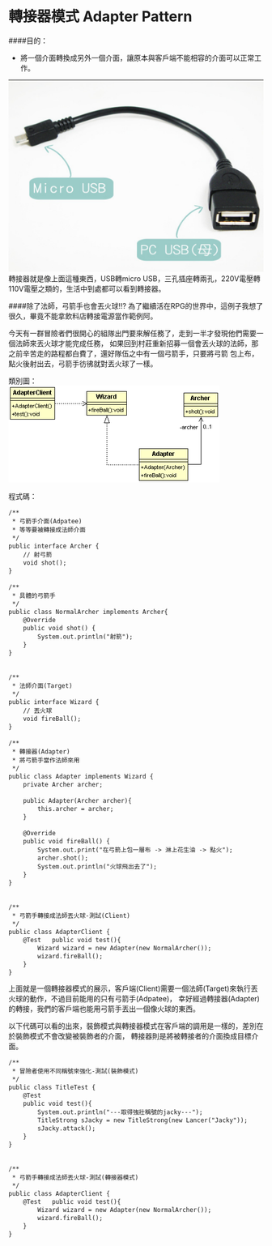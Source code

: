 # 轉接器模式 Adapter Pattern
  
####目的：
* 將一個介面轉換成另外一個介面，讓原本與客戶端不能相容的介面可以正常工作。

![UsbAdapter](image/usbAdapter.png)  
轉接器就是像上面這種東西，USB轉micro USB，三孔插座轉兩孔，220V電壓轉110V電壓之類的，生活中到處都可以看到轉接器。


####除了法師，弓箭手也會丟火球!!?
為了繼續活在RPG的世界中，這例子我想了很久，畢竟不能拿飲料店轉接電源當作範例阿。  
  
今天有一群冒險者們很開心的組隊出門要來解任務了，走到一半才發現他們需要一個法師來丟火球才能完成任務，
如果回到村莊重新招募一個會丟火球的法師，那之前辛苦走的路程都白費了，還好隊伍之中有一個弓箭手，只要將弓箭
包上布，點火後射出去，弓箭手彷彿就對丟火球了一樣。



類別圖：  
![Adapter Pattern](image/adapter.gif)  
   
程式碼：  
```
/**
 * 弓箭手介面(Adpatee) 
 * 等等要被轉接成法師介面
 */
public interface Archer {
	// 射弓箭
	void shot();
}

/**
 * 具體的弓箭手
 */
public class NormalArcher implements Archer{
	@Override
	public void shot() {
		System.out.println("射箭");
	}
}


/**
 * 法師介面(Target)
 */
public interface Wizard {
	// 丟火球
	void fireBall();
}

/**
 * 轉接器(Adapter)
 * 將弓箭手當作法師來用
 */
public class Adapter implements Wizard {
	private Archer archer;
	
	public Adapter(Archer archer){
		this.archer = archer;
	}
	
	@Override
	public void fireBall() {
		System.out.print("在弓箭上包一層布 -> 淋上花生油 -> 點火");
		archer.shot();
		System.out.println("火球飛出去了");
	}
}


/**
 * 弓箭手轉接成法師丟火球-測試(Client)
 */
public class AdapterClient {
	@Test	public void test(){
		Wizard wizard = new Adapter(new NormalArcher());
		wizard.fireBall();
	}
}

```

上面就是一個轉接器模式的展示，客戶端(Client)需要一個法師(Target)來執行丟火球的動作，不過目前能用的只有弓箭手(Adpatee)，
幸好經過轉接器(Adapter)的轉接，我們的客戶端也能用弓箭手丟出一個像火球的東西。  
  
  
以下代碼可以看的出來，裝飾模式與轉接器模式在客戶端的調用是一樣的，差別在於裝飾模式不會改變被裝飾者的介面，
轉接器則是將被轉接者的介面換成目標介面。


```
/**
 * 冒險者使用不同稱號來強化-測試(裝飾模式)
 */
public class TitleTest {
	@Test
	public void test(){
		System.out.println("---取得強壯稱號的jacky---");
		TitleStrong sJacky = new TitleStrong(new Lancer("Jacky"));
		sJacky.attack();
	}
}


/**
 * 弓箭手轉接成法師丟火球-測試(轉接器模式)
 */
public class AdapterClient {
	@Test	public void test(){
		Wizard wizard = new Adapter(new NormalArcher());
		wizard.fireBall();
	}
}
```
